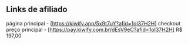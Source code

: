 ## Links de afiliado
página principal - [https://kiwify.app/5x9t7uY?afid=1oI37H2H]
checkout preço principal - [https://pay.kiwify.com.br/dEsV9eC?afid=1oI37H2H] R$ 197,00